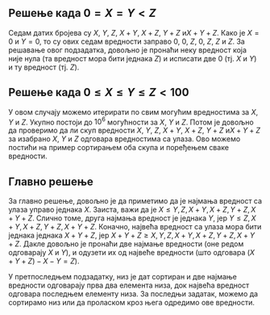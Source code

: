 ## Решење када $0 = X = Y < Z$

Седам датих бројева су $X$, $Y$, $Z$, $X+Y$, $X+Z$, $Y+Z$ и$X+Y+Z$. Како је $X = 0$ и $Y=0$, то су ових седам вредности заправо  $0$, $0$, $Z$, $0$, $Z$, $Z$ и $Z$. За решавање овог подзадатка, довољно је пронаћи неку вредност која није нула (та вредност мора бити једнака $Z$) и исписати две $0$ (тј. $X$ и $Y$) и ту вредност (тј. $Z$).


## Решење када $0 \leq X \leq Y \leq Z < 100$

У овом случају можемо итерирати по свим могућим вредностима за $X$, $Y$ и $Z$. Укупно постоји до $10^6$ могућности за $X$, $Y$ и $Z$. Потом је довољно да проверимо да ли скуп вредности $X$, $Y$, $Z$, $X+Y$, $X+Z$, $Y+Z$ и$X+Y+Z$ за изабрано $X$, $Y$ и $Z$ одговара вредностима са улаза. Ово можемо постићи на пример сортирањем оба скупа и поређењем сваке вредности.

## Главно решење

За главно решење, довољно је да приметимо да је најмања вредност са улаза управо једнака $X$. Заиста, важи да је $X \leq Y, Z, X+Y, X+Z, Y+Z, X+Y+Z$. Слично томе, друга најмања вредност је једнака $Y$, јер $Y \leq Z, X+Y, X+Z, Y+Z, X+Y+Z$. Коначно, највећа вредност са улаза мора бити једнака једнака $X+Y+Z$, јер $X+Y+Z \geq X,Y,Z, X+Y, X+Z, Y+Z, X+Y+Z$. Дакле довољно је пронаћи две најмање вредности (оне редом одговарају $X$ и $Y$), и одузети их од највеће вредности (што одговара $(X+Y+Z) - X - Y = Z$).

У претпоследњем подзадатку, низ је дат сортиран и две најмање вредности одговарају прва два елемента низа, док највећа вредност одговара последњем елементу низа. За последњи задатак, можемо да сортирамо низ или да проласком кроз њега одредимо ове вредности.
